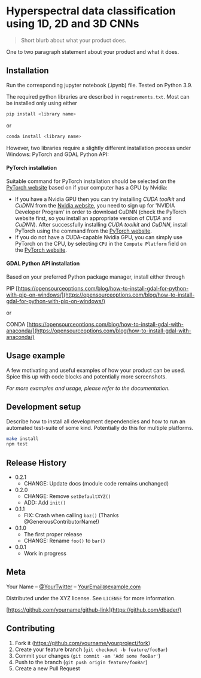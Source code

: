 # Hyperspectral data classification using 1D, 2D and 3D CNNs
> Short blurb about what your product does.

One to two paragraph statement about your product and what it does.


## Installation

Run the corresponding jupyter notebook (.ipynb) file. Tested on Python 3.9.

The required python libraries are described in `requirements.txt`. Most can be installed only using either
```sh
pip install <library name>
```
or
```sh
conda install <library name>
```

However, two libraries require a slightly different installation process under Windows: PyTorch and GDAL Python API:

#### PyTorch installation
Suitable command for PyTorch installation should be selected on the [PyTorch website](https://pytorch.org/get-started/locally/) based on if your computer has a GPU by Nvidia:
* If you have a Nvidia GPU then you can try installing _CUDA toolkit_ and _CuDNN_ from the [Nvidia website](https://developer.nvidia.com/cuda-toolkit), you need to sign up for 'NVIDIA Developer Program' in order to download CuDNN (check the PyTorch website first, so you install an appropriate version of _CUDA_ and _CuDNN_). After successfully installing _CUDA toolkit_ and _CuDNN_, install PyTorch using the command from the [PyTorch website](https://pytorch.org/get-started/locally/).
* If you do not have a CUDA-capable Nvidia GPU, you can simply use PyTorch on the CPU, by selecting `CPU` in the `Compute Platform` field on the [PyTorch website](https://pytorch.org/get-started/locally/).

#### GDAL Python API installation
Based on your preferred Python package manager, install either through

PIP [https://opensourceoptions.com/blog/how-to-install-gdal-for-python-with-pip-on-windows/](https://opensourceoptions.com/blog/how-to-install-gdal-for-python-with-pip-on-windows/)

or

CONDA [https://opensourceoptions.com/blog/how-to-install-gdal-with-anaconda/](https://opensourceoptions.com/blog/how-to-install-gdal-with-anaconda/)

## Usage example

A few motivating and useful examples of how your product can be used. Spice this up with code blocks and potentially more screenshots.

_For more examples and usage, please refer to the documentation._

## Development setup

Describe how to install all development dependencies and how to run an automated test-suite of some kind. Potentially do this for multiple platforms.

```sh
make install
npm test
```

## Release History

* 0.2.1
    * CHANGE: Update docs (module code remains unchanged)
* 0.2.0
    * CHANGE: Remove `setDefaultXYZ()`
    * ADD: Add `init()`
* 0.1.1
    * FIX: Crash when calling `baz()` (Thanks @GenerousContributorName!)
* 0.1.0
    * The first proper release
    * CHANGE: Rename `foo()` to `bar()`
* 0.0.1
    * Work in progress

## Meta

Your Name – [@YourTwitter](https://twitter.com/dbader_org) – YourEmail@example.com

Distributed under the XYZ license. See ``LICENSE`` for more information.

[https://github.com/yourname/github-link](https://github.com/dbader/)

## Contributing

1. Fork it (<https://github.com/yourname/yourproject/fork>)
2. Create your feature branch (`git checkout -b feature/fooBar`)
3. Commit your changes (`git commit -am 'Add some fooBar'`)
4. Push to the branch (`git push origin feature/fooBar`)
5. Create a new Pull Request

<!-- Markdown link & img dfn's -->
[npm-image]: https://img.shields.io/npm/v/datadog-metrics.svg?style=flat-square
[npm-url]: https://npmjs.org/package/datadog-metrics
[npm-downloads]: https://img.shields.io/npm/dm/datadog-metrics.svg?style=flat-square
[travis-image]: https://img.shields.io/travis/dbader/node-datadog-metrics/master.svg?style=flat-square
[travis-url]: https://travis-ci.org/dbader/node-datadog-metrics
[wiki]: https://github.com/yourname/yourproject/wiki
